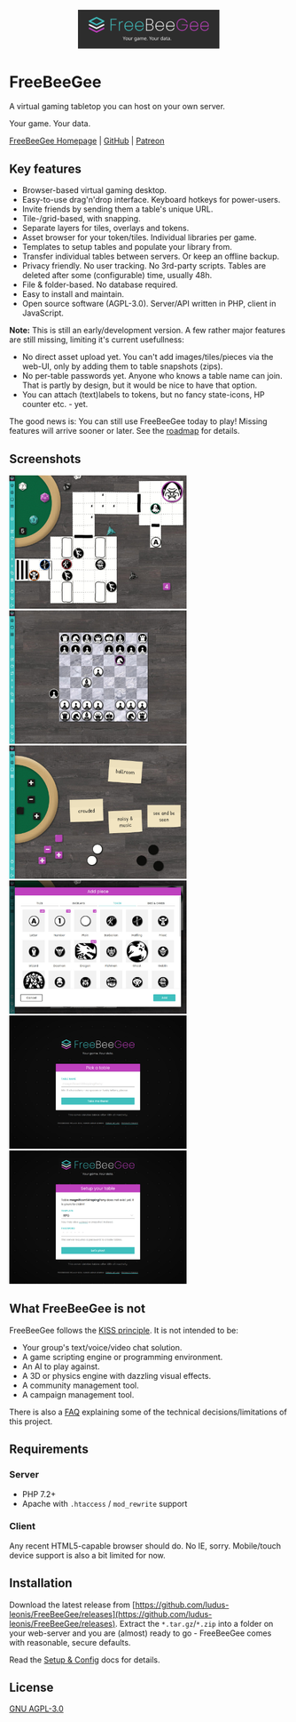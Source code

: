 <p align="center">
  <img width="256" src="docs/FreeBeeGee-logo.svg">
</p>

# FreeBeeGee

A virtual gaming tabletop you can host on your own server.

Your game. Your data.

[FreeBeeGee Homepage](https://freebeegee.org/) | [GitHub](https://github.com/ludus-leonis/FreeBeeGee) | [Patreon](https://www.patreon.com/LudusLeonis)

## Key features

* Browser-based virtual gaming desktop.
* Easy-to-use drag'n'drop interface. Keyboard hotkeys for power-users.
* Invite friends by sending them a table's unique URL.
* Tile-/grid-based, with snapping.
* Separate layers for tiles, overlays and tokens.
* Asset browser for your token/tiles. Individual libraries per game.
* Templates to setup tables and populate your library from.
* Transfer individual tables between servers. Or keep an offline backup.
* Privacy friendly. No user tracking. No 3rd-party scripts. Tables are deleted after some (configurable) time, usually 48h.
* File & folder-based. No database required.
* Easy to install and maintain.
* Open source software (AGPL-3.0). Server/API written in PHP, client in JavaScript.

**Note:** This is still an early/development version. A few rather major features are still missing, limiting it's current usefullness:

* No direct asset upload yet. You can't add images/tiles/pieces via the web-UI, only by adding them to table snapshots (zips).
* No per-table passwords yet. Anyone who knows a table name can join. That is partly by design, but it would be nice to have that option.
* You can attach (text)labels to tokens, but no fancy state-icons, HP counter etc. - yet.

The good news is: You can still use FreeBeeGee today to play! Missing features will arrive sooner or later. See the [roadmap](docs/roadmap.md) for details.

## Screenshots

<img src="docs/FreeBeeGee-screenshot-3.jpg" width="320px">
<img src="docs/FreeBeeGee-screenshot-6.jpg" width="320px">
<img src="docs/FreeBeeGee-screenshot-4.jpg" width="320px">
<img src="docs/FreeBeeGee-screenshot-5.jpg" width="320px">
<img src="docs/FreeBeeGee-screenshot-1.jpg" width="320px">
<img src="docs/FreeBeeGee-screenshot-2.jpg" width="320px">

## What FreeBeeGee is not

FreeBeeGee follows the [KISS principle](https://en.wikipedia.org/wiki/KISS_principle). It is not intended to be:

* Your group's text/voice/video chat solution.
* A game scripting engine or programming environment.
* An AI to play against.
* A 3D or physics engine with dazzling visual effects.
* A community management tool.
* A campaign management tool.

There is also a [FAQ](docs/FAQ.md) explaining some of the technical decisions/limitations of this project.

## Requirements

### Server

* PHP 7.2+
* Apache with `.htaccess` / `mod_rewrite` support

### Client

Any recent HTML5-capable browser should do. No IE, sorry. Mobile/touch device support is also a bit limited for now.

## Installation

Download the latest release from [https://github.com/ludus-leonis/FreeBeeGee/releases](https://github.com/ludus-leonis/FreeBeeGee/releases). Extract the `*.tar.gz`/`*.zip` into a folder on your web-server and you are (almost) ready to go - FreeBeeGee comes with reasonable, secure defaults.

Read the [Setup & Config](docs/INSTALL.md) docs for details.

## License

[GNU AGPL-3.0](LICENSE.md)
